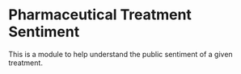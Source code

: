 # Pharmaceutical Treatment Sentiment

This is a module to help understand the public sentiment of a given treatment.
